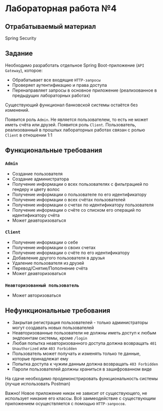 # Лабораторная работа №4

## Отрабатываемый материал
Spring Security

## Задание

Необходимо разработать отдельное Spring Boot-приложение (`API Gateway`), которое:
- Обрабатывает все входящие `HTTP-запросы`
- Проверяет аутентификацию и права доступа
- Перенаправляет запросы в основное приложение (реализованное в предыдущих лабораторных работах)

Существующий функционал банковской системы остаётся без изменений.

Появится роль `Admin`. Не является пользователем, то есть не может иметь счёта или друзей.
Появится роль `Client`. Пользователь, реализованный в прошлых лабораторных работах связан с ролью `Client` в отношении 1:1


## Функциональные требования
### `Admin`
- Создание пользователя
- Создание администратора
- Получение информации о всех пользователях с фильтрацией по гендеру и цвету волос
- Получение информации о пользователе по его идентификатору
- Получение информации о всех счётах пользователей
- Получение информации о счетах по идентификатору пользователя
- Получение информации о счёте со списком его операций по идентификатору счёта
- Может деавторизоваться

### `Client`
- Получение информации о себе
- Получение информации о своих счетах
- Получение информации о счёте по его идентификатору
- Добавление другого пользователя в друзья
- Удаление пользователя из друзей
- Перевод/Снятие/Пополнение счёта
- Может деавторизоваться

### `Неавторизованный пользователь`
- Может авторизоваться

## Нефункциональные требования
- Закрытая регистрация пользователей - только администраторы могут создавать новых пользователей
- Неавторизованные пользователи не должны иметь доступ к любым эндпоинтам системы, кроме `/login`
- Любая попытка неавторизованного доступа должна возвращать `401 Unauthorized` или `403 Forbidden`
- Пользователь может получать и изменять только те данные, которые принадлежат ему
- Попытка доступа к чужим данным должна возвращать `403 Forbidden`
- Пароли пользователей должны храниться в зашифрованном виде

На сдаче необходимо продемонстрировать функциональность системы (лучше использовать Postman)

Важно! Новое приложение никак не зависит от существующего, не использует никакие его классы. Всё заимеодействие с существующим приложением осуществляется с помощью `HTTP-запросов`.